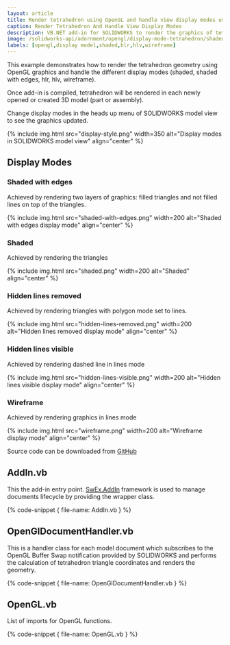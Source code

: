 ```yaml
---
layout: article
title: Render tetrahedron using OpenGL and handle view display modes using SOLIDWORKS API
caption: Render Tetrahedron And Handle View Display Modes
description: VB.NET add-in for SOLIDWORKS to render the graphics of tetrahedron in different display modes (shaded, shaded with edges, hlr, hlv, wireframe)
image: /solidworks-api/adornment/opengl/display-mode-tetrahedron/shaded-with-edges.png
labels: [opengl,display model,shaded,hlr,hlv,wireframe]
---
```

This example demonstrates how to render the tetrahedron geometry using OpenGL graphics and handle the different display modes (shaded, shaded with edges, hlr, hlv, wireframe).

Once add-in is compiled, tetrahedron will be rendered in each newly opened or created 3D model (part or assembly).

Change display modes in the heads up menu of SOLIDWORKS model view to see the graphics updated.

{% include img.html src="display-style.png" width=350 alt="Display modes in SOLIDWORKS model view" align="center" %}

## Display Modes

### Shaded with edges

Achieved by rendering two layers of graphics: filled triangles and not filled lines on top of the triangles.

{% include img.html src="shaded-with-edges.png" width=200 alt="Shaded with edges display mode" align="center" %}

### Shaded

Achieved by rendering the triangles

{% include img.html src="shaded.png" width=200 alt="Shaded" align="center" %}

### Hidden lines removed

Achieved by rendering triangles with polygon mode set to lines.

{% include img.html src="hidden-lines-removed.png" width=200 alt="Hidden lines removed display mode" align="center" %}

### Hidden lines visible

Achieved by rendering dashed line in lines mode

{% include img.html src="hidden-lines-visible.png" width=200 alt="Hidden lines visible display mode" align="center" %}

### Wireframe

Achieved by rendering graphics in lines mode

{% include img.html src="wireframe.png" width=200 alt="Wireframe display mode" align="center" %}

Source code can be downloaded from [GitHub](https://github.com/codestackdev/solidworks-api-examples/tree/master/swex/add-in/opengl/OglTetrahedron)

## AddIn.vb

This the add-in entry point. [SwEx.AddIn](/labs/solidworks/swex/add-in/) framework is used to manage documents lifecycle by providing the wrapper class.

{% code-snippet { file-name: AddIn.vb } %}

## OpenGlDocumentHandler.vb

This is a handler class for each model document which subscribes to the OpenGL Buffer Swap notification provided by SOLIDWORKS and performs the calculation of tetrahedron triangle coordinates and renders the geometry. 

{% code-snippet { file-name: OpenGlDocumentHandler.vb } %}

## OpenGL.vb

List of imports for OpenGL functions.

{% code-snippet { file-name: OpenGL.vb } %}
